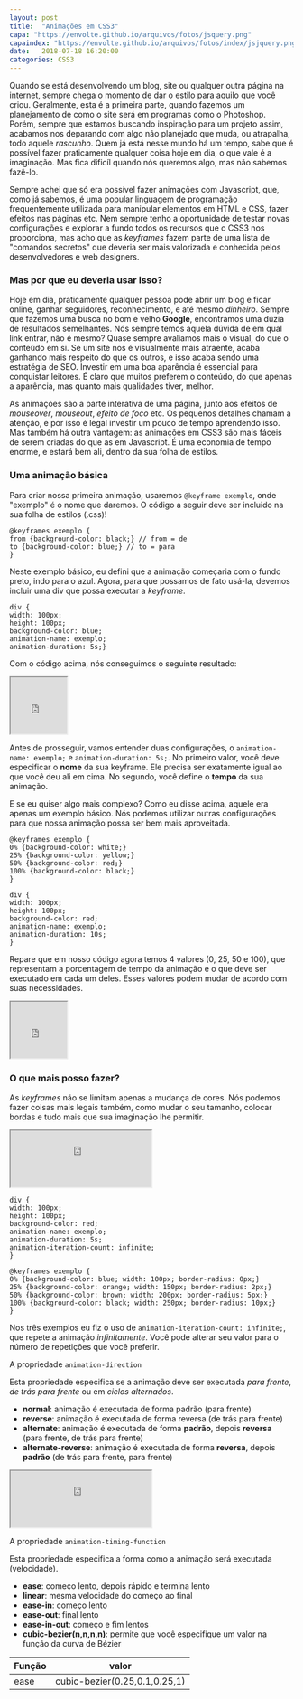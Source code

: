 ```yaml
---
layout: post
title:  "Animações em CSS3"
capa: "https://envolte.github.io/arquivos/fotos/jsquery.png"
capaindex: "https://envolte.github.io/arquivos/fotos/index/jsjquery.png"
date:   2018-07-18 16:20:00
categories: CSS3
---
```


Quando se está desenvolvendo um blog, site ou qualquer outra página na internet, sempre chega o momento de dar o estilo para aquilo que você criou. Geralmente, esta é a primeira parte, quando fazemos um planejamento de como o site será em programas como o Photoshop. Porém, sempre que estamos buscando inspiração para um projeto assim, acabamos nos deparando com algo não planejado que muda, ou atrapalha, todo aquele *rascunho*. Quem já está nesse mundo há um tempo, sabe que é possível fazer praticamente qualquer coisa hoje em dia, o que vale é a imaginação. Mas fica dificíl quando nós queremos algo, mas não sabemos fazê-lo.

Sempre achei que só era possível fazer animações com Javascript, que, como já sabemos, é uma popular linguagem de programação frequentemente utilizada para manipular elementos em HTML e CSS, fazer efeitos nas páginas etc. Nem sempre tenho a oportunidade de testar novas configurações e explorar a fundo todos os recursos que o CSS3 nos proporciona, mas acho que as *keyframes* fazem parte de uma lista de "comandos secretos" que deveria ser mais valorizada e conhecida pelos desenvolvedores e web designers.

### Mas por que eu deveria usar isso?

Hoje em dia, praticamente qualquer pessoa pode abrir um blog e ficar online, ganhar seguidores, reconhecimento, e até mesmo *dinheiro*. Sempre que fazemos uma busca no bom e velho **Google**, encontramos uma dúzia de resultados semelhantes. Nós sempre temos aquela dúvida de em qual link entrar, não é mesmo? Quase sempre avaliamos mais o visual, do que o conteúdo em si. Se um site nos é visualmente mais atraente, acaba ganhando mais respeito do que os outros, e isso acaba sendo uma estratégia de SEO. Investir em uma boa aparência é essencial para conquistar leitores. É claro que muitos preferem o conteúdo, do que apenas a aparência, mas quanto mais qualidades tiver, melhor. 

As animações são a parte interativa de uma página, junto aos efeitos de *mouseover*, *mouseout*, *efeito de foco* etc. Os pequenos detalhes chamam a atenção, e por isso é legal investir um pouco de tempo aprendendo isso. Mas também há outra vantagem: as animações em CSS3 são mais fáceis de serem criadas do que as em Javascript. É uma economia de tempo enorme, e estará bem ali, dentro da sua folha de estilos.

### Uma animação básica

Para criar nossa primeira animação, usaremos ```@keyframe exemplo```, onde "exemplo" é o nome que daremos. O código a seguir deve ser incluido na sua folha de estilos (.css)!

    @keyframes exemplo {
    from {background-color: black;} // from = de
    to {background-color: blue;} // to = para
    }

Neste exemplo básico, eu defini que a animação começaria com o fundo preto, indo para o azul. Agora, para que possamos de fato usá-la, devemos incluir uma div que possa executar a *keyframe*.

    div {
    width: 100px;
    height: 100px;
    background-color: blue;
    animation-name: exemplo;
    animation-duration: 5s;}
    
Com o código acima, nós conseguimos o seguinte resultado:

<iframe class="exemplo" src="https://envolte.github.io/exemplos/css/animacao.html" width="100" height="100"></iframe>

Antes de prosseguir, vamos entender duas configurações, o ```animation-name: exemplo;``` e ```animation-duration: 5s;```. No primeiro valor, você deve especificar o **nome** da sua keyframe. Ele precisa ser exatamente igual ao que você deu ali em cima. No segundo, você define o **tempo** da sua animação.

E se eu quiser algo mais complexo? Como eu disse acima, aquele era apenas um exemplo básico. Nós podemos utilizar outras configurações para que nossa animação possa ser bem mais aproveitada.

    @keyframes exemplo {
    0% {background-color: white;}
    25% {background-color: yellow;}
    50% {background-color: red;}
    100% {background-color: black;}
    }
   
    div {
    width: 100px;
    height: 100px;
    background-color: red;
    animation-name: exemplo;
    animation-duration: 10s;
    }
    
Repare que em nosso código agora temos 4 valores (0, 25, 50 e 100), que representam a porcentagem de tempo da animação e o que deve ser executado em cada um deles. Esses valores podem mudar de acordo com suas necessidades.

<iframe class="exemplo" src="https://envolte.github.io/exemplos/css/animacao2.html" width="100" height="100"></iframe>

### O que mais posso fazer?

As *keyframes* não se limitam apenas a mudança de cores. Nós podemos fazer coisas mais legais também, como mudar o seu tamanho, colocar bordas e tudo mais que sua imaginação lhe permitir.

<iframe class="exemplo" src="https://envolte.github.io/exemplos/css/animacao3.html" width="250" height="100"></iframe>

```
div {
width: 100px; 
height: 100px;
background-color: red;
animation-name: exemplo;
animation-duration: 5s;
animation-iteration-count: infinite;
}

@keyframes exemplo {
0% {background-color: blue; width: 100px; border-radius: 0px;}
25% {background-color: orange; width: 150px; border-radius: 2px;}
50% {background-color: brown; width: 200px; border-radius: 5px;}
100% {background-color: black; width: 250px; border-radius: 10px;}
}
```
	
Nos três exemplos eu fiz o uso de ```animation-iteration-count: infinite;```, que repete a animação *infinitamente*. Você pode alterar seu valor para o número de repetições que você preferir.

A propriedade ``animation-direction``

Esta propriedade especifica se a animação deve ser executada *para frente*, *de trás para frente* ou em *ciclos alternados*.

- **normal**: animação é executada de forma padrão (para frente)
- **reverse**: animação é executada de forma reversa (de trás para frente)
- **alternate**: animação é executada de forma **padrão**, depois **reversa** (para frente, de trás para frente)
- **alternate-reverse**: animação é executada de forma **reversa**, depois **padrão** (de trás para frente, para frente)

<iframe class="exemplo" src="https://envolte.github.io/exemplos/css/animacao4.html" width="250" height="100"></iframe>

A propriedade ``animation-timing-function``

Esta propriedade especifica a forma como a animação será executada (velocidade).

- **ease**: começo lento, depois rápido e termina lento
- **linear**: mesma velocidade do começo ao final
- **ease-in**: começo lento
- **ease-out**: final lento
- **ease-in-out**: começo e fim lentos
- **cubic-bezier(n,n,n,n)**: permite que você especifique um valor na função da curva de Bézier

Função | valor
-------|---------
ease   | cubic-bezier(0.25,0.1,0.25,1)

